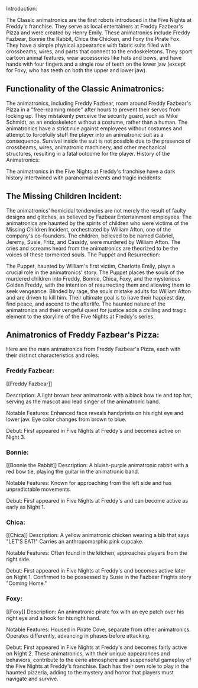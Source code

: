 Introduction:

The Classic animatronics are the first robots introduced in the Five Nights at Freddy's franchise. They serve as local entertainers at Freddy Fazbear's Pizza and were created by Henry Emily. These animatronics include Freddy Fazbear, Bonnie the Rabbit, Chica the Chicken, and Foxy the Pirate Fox. They have a simple physical appearance with fabric suits filled with crossbeams, wires, and parts that connect to the endoskeletons. They sport cartoon animal features, wear accessories like hats and bows, and have hands with four fingers and a single row of teeth on the lower jaw (except for Foxy, who has teeth on both the upper and lower jaw).

## Functionality of the Classic Animatronics:

The animatronics, including Freddy Fazbear, roam around Freddy Fazbear's Pizza in a "free-roaming mode" after hours to prevent their servos from locking up.
They mistakenly perceive the security guard, such as Mike Schmidt, as an endoskeleton without a costume, rather than a human.
The animatronics have a strict rule against employees without costumes and attempt to forcefully stuff the player into an animatronic suit as a consequence.
Survival inside the suit is not possible due to the presence of crossbeams, wires, animatronic machinery, and other mechanical structures, resulting in a fatal outcome for the player.
History of the Animatronics:

The animatronics in the Five Nights at Freddy's franchise have a dark history intertwined with paranormal events and tragic incidents:

## The Missing Children Incident:

The animatronics' homicidal tendencies are not merely the result of faulty designs and glitches, as believed by Fazbear Entertainment employees.
The animatronics are haunted by the spirits of children who were victims of the Missing Children Incident, orchestrated by William Afton, one of the company's co-founders.
The children, believed to be named Gabriel, Jeremy, Susie, Fritz, and Cassidy, were murdered by William Afton.
The cries and screams heard from the animatronics are theorized to be the voices of these tormented souls.
The Puppet and Resurrection:

The Puppet, haunted by William's first victim, Charlotte Emily, plays a crucial role in the animatronics' story.
The Puppet places the souls of the murdered children into Freddy, Bonnie, Chica, Foxy, and the mysterious Golden Freddy, with the intention of resurrecting them and allowing them to seek vengeance.
Blinded by rage, the souls mistake adults for William Afton and are driven to kill him.
Their ultimate goal is to have their happiest day, find peace, and ascend to the afterlife.
The haunted nature of the animatronics and their vengeful quest for justice adds a chilling and tragic element to the storyline of the Five Nights at Freddy's series.

## Animatronics of Freddy Fazbear's Pizza:

Here are the main animatronics from Freddy Fazbear's Pizza, each with their distinct characteristics and roles:

### Freddy Fazbear:
[[Freddy Fazbear]]

Description: A light brown bear animatronic with a black bow tie and top hat, serving as the mascot and lead singer of the animatronic band.

Notable Features: Enhanced face reveals handprints on his right eye and lower jaw. Eye color changes from brown to blue.

Debut: First appeared in Five Nights at Freddy's and becomes active on Night 3.

### Bonnie:
[[Bonnie the Rabbit]]
Description: A bluish-purple animatronic rabbit with a red bow tie, playing the guitar in the animatronic band.

Notable Features: Known for approaching from the left side and has unpredictable movements.

Debut: First appeared in Five Nights at Freddy's and can become active as early as Night 1.

### Chica:
[[Chica]]
Description: A yellow animatronic chicken wearing a bib that says "LET'S EAT!" Carries an anthropomorphic pink cupcake.

Notable Features: Often found in the kitchen, approaches players from the right side.

Debut: First appeared in Five Nights at Freddy's and becomes active later on Night 1. Confirmed to be possessed by Susie in the Fazbear Frights story "Coming Home."

### Foxy:
[[Foxy]]
Description: An animatronic pirate fox with an eye patch over his right eye and a hook for his right hand.

Notable Features: Housed in Pirate Cove, separate from other animatronics. Operates differently, advancing in phases before attacking.

Debut: First appeared in Five Nights at Freddy's and becomes fairly active on Night 2.
These animatronics, with their unique appearances and behaviors, contribute to the eerie atmosphere and suspenseful gameplay of the Five Nights at Freddy's franchise. Each has their own role to play in the haunted pizzeria, adding to the mystery and horror that players must navigate and survive.

